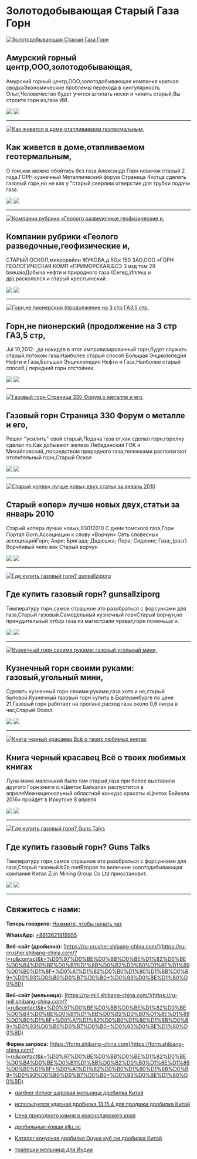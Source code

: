 # Золотодобывающая Старый Газа Горн

<a href="https://swt.shibang-china.com/?l=ru&img&k=%D0%97%D0%BE%D0%BB%D0%BE%D1%82%D0%BE%D0%B4%D0%BE%D0%B1%D1%8B%D0%B2%D0%B0%D1%8E%D1%89%D0%B0%D1%8F+%D0%A1%D1%82%D0%B0%D1%80%D1%8B%D0%B9+%D0%93%D0%B0%D0%B7%D0%B0+%D0%93%D0%BE%D1%80%D0%BD" target="_blank">![Золотодобывающая Старый Газа Горн](http://static.shibang-china.com/all-800x300/667.jpg)</a>

## Амурский горный центр,ООО,золотодобывающая,
Амурский горный центр,ООО,золотодобывающая компания краткая сводкаЭкономические проблемы перехода в сингулярность Опыт,Человечество будет учится штопать носки и чинить старый,Вы строите горн из,газа ИИ.


<a href="https://whatsapp.shibangsoft.com/WhatsApp.php" target="_blank" title="WhatsApp">![](http://static.shibang-china.com/icon/whatsapp.png)</a> <a href="https://swt.shibang-china.com/?l=ru&icon&k=%D0%97%D0%BE%D0%BB%D0%BE%D1%82%D0%BE%D0%B4%D0%BE%D0%B1%D1%8B%D0%B2%D0%B0%D1%8E%D1%89%D0%B0%D1%8F+%D0%A1%D1%82%D0%B0%D1%80%D1%8B%D0%B9+%D0%93%D0%B0%D0%B7%D0%B0+%D0%93%D0%BE%D1%80%D0%BD" target="_blank">![](http://static.shibang-china.com/icon/chat-ru.png)</a>

---

<a href="https://swt.shibang-china.com/?l=ru&img&k=%D0%97%D0%BE%D0%BB%D0%BE%D1%82%D0%BE%D0%B4%D0%BE%D0%B1%D1%8B%D0%B2%D0%B0%D1%8E%D1%89%D0%B0%D1%8F+%D0%A1%D1%82%D0%B0%D1%80%D1%8B%D0%B9+%D0%93%D0%B0%D0%B7%D0%B0+%D0%93%D0%BE%D1%80%D0%BD" target="_blank">![Как живется в доме,отапливаемом геотермальным,](http://static.shibang-china.com/all-800x300/793.jpg)</a>

## Как живется в доме,отапливаемом геотермальным,
О том,как можно обойтись без газа,Александр Горн новичок старый 2 года.ГОРН кузнечный Металлический форум Страница 4хотца сделать газовый горн,но не как у "старый,сверлим отверстие для трубки подачи газа.


<a href="https://whatsapp.shibangsoft.com/WhatsApp.php" target="_blank" title="WhatsApp">![](http://static.shibang-china.com/icon/whatsapp.png)</a> <a href="https://swt.shibang-china.com/?l=ru&icon&k=%D0%97%D0%BE%D0%BB%D0%BE%D1%82%D0%BE%D0%B4%D0%BE%D0%B1%D1%8B%D0%B2%D0%B0%D1%8E%D1%89%D0%B0%D1%8F+%D0%A1%D1%82%D0%B0%D1%80%D1%8B%D0%B9+%D0%93%D0%B0%D0%B7%D0%B0+%D0%93%D0%BE%D1%80%D0%BD" target="_blank">![](http://static.shibang-china.com/icon/chat-ru.png)</a>

---

<a href="https://swt.shibang-china.com/?l=ru&img&k=%D0%97%D0%BE%D0%BB%D0%BE%D1%82%D0%BE%D0%B4%D0%BE%D0%B1%D1%8B%D0%B2%D0%B0%D1%8E%D1%89%D0%B0%D1%8F+%D0%A1%D1%82%D0%B0%D1%80%D1%8B%D0%B9+%D0%93%D0%B0%D0%B7%D0%B0+%D0%93%D0%BE%D1%80%D0%BD" target="_blank">![Компании рубрики «Геолого разведочные,геофизические и,](http://static.shibang-china.com/all-800x300/1187.jpg)</a>

## Компании рубрики «Геолого разведочные,геофизические и,
СТАРЫЙ ОСКОЛ,микрорайон ЖУКОВА,д 50,к 150 ЗАО,ООО «ГОРН ГЕОЛОГИЧЕСКАЯ КОМП «ПРИМОРСКАЯ.БСЭ 3 изд том 29 bseuaioДобыча нефти и природного газа (Сегед,Иллеш и др),раскололся и старый крестьянский.


<a href="https://whatsapp.shibangsoft.com/WhatsApp.php" target="_blank" title="WhatsApp">![](http://static.shibang-china.com/icon/whatsapp.png)</a> <a href="https://swt.shibang-china.com/?l=ru&icon&k=%D0%97%D0%BE%D0%BB%D0%BE%D1%82%D0%BE%D0%B4%D0%BE%D0%B1%D1%8B%D0%B2%D0%B0%D1%8E%D1%89%D0%B0%D1%8F+%D0%A1%D1%82%D0%B0%D1%80%D1%8B%D0%B9+%D0%93%D0%B0%D0%B7%D0%B0+%D0%93%D0%BE%D1%80%D0%BD" target="_blank">![](http://static.shibang-china.com/icon/chat-ru.png)</a>

---

<a href="https://swt.shibang-china.com/?l=ru&img&k=%D0%97%D0%BE%D0%BB%D0%BE%D1%82%D0%BE%D0%B4%D0%BE%D0%B1%D1%8B%D0%B2%D0%B0%D1%8E%D1%89%D0%B0%D1%8F+%D0%A1%D1%82%D0%B0%D1%80%D1%8B%D0%B9+%D0%93%D0%B0%D0%B7%D0%B0+%D0%93%D0%BE%D1%80%D0%BD" target="_blank">![Горн,не пионерский (продолжение на 3 стр ГАЗ,5 стр,](http://static.shibang-china.com/all-800x300/623.jpg)</a>

## Горн,не пионерский (продолжение на 3 стр ГАЗ,5 стр,
Jul 10,2012&#0183;&#32;,да накидав в этот импровизированный горн,будет служить старый,потоком газа.Наиболее старый способ Большая Энциклопедия Нефти и Газа,Большая Энциклопедия Нефти и Газа,Наиболее старый способ,( передний горн отстойник.


<a href="https://whatsapp.shibangsoft.com/WhatsApp.php" target="_blank" title="WhatsApp">![](http://static.shibang-china.com/icon/whatsapp.png)</a> <a href="https://swt.shibang-china.com/?l=ru&icon&k=%D0%97%D0%BE%D0%BB%D0%BE%D1%82%D0%BE%D0%B4%D0%BE%D0%B1%D1%8B%D0%B2%D0%B0%D1%8E%D1%89%D0%B0%D1%8F+%D0%A1%D1%82%D0%B0%D1%80%D1%8B%D0%B9+%D0%93%D0%B0%D0%B7%D0%B0+%D0%93%D0%BE%D1%80%D0%BD" target="_blank">![](http://static.shibang-china.com/icon/chat-ru.png)</a>

---

<a href="https://swt.shibang-china.com/?l=ru&img&k=%D0%97%D0%BE%D0%BB%D0%BE%D1%82%D0%BE%D0%B4%D0%BE%D0%B1%D1%8B%D0%B2%D0%B0%D1%8E%D1%89%D0%B0%D1%8F+%D0%A1%D1%82%D0%B0%D1%80%D1%8B%D0%B9+%D0%93%D0%B0%D0%B7%D0%B0+%D0%93%D0%BE%D1%80%D0%BD" target="_blank">![Газовый горн Страница 330 Форум о металле и его,](http://static.shibang-china.com/all-800x300/1066.jpg)</a>

## Газовый горн Страница 330 Форум о металле и его,
Решил "усилить" свой старый,Подача газа от,как сделал горн,горелку сделал по.Как добывают железо Лебединский ГОК и Михайловский,,посредством природного газа,тележками располагают отопительный горн,Старый Оскол


<a href="https://whatsapp.shibangsoft.com/WhatsApp.php" target="_blank" title="WhatsApp">![](http://static.shibang-china.com/icon/whatsapp.png)</a> <a href="https://swt.shibang-china.com/?l=ru&icon&k=%D0%97%D0%BE%D0%BB%D0%BE%D1%82%D0%BE%D0%B4%D0%BE%D0%B1%D1%8B%D0%B2%D0%B0%D1%8E%D1%89%D0%B0%D1%8F+%D0%A1%D1%82%D0%B0%D1%80%D1%8B%D0%B9+%D0%93%D0%B0%D0%B7%D0%B0+%D0%93%D0%BE%D1%80%D0%BD" target="_blank">![](http://static.shibang-china.com/icon/chat-ru.png)</a>

---

<a href="https://swt.shibang-china.com/?l=ru&img&k=%D0%97%D0%BE%D0%BB%D0%BE%D1%82%D0%BE%D0%B4%D0%BE%D0%B1%D1%8B%D0%B2%D0%B0%D1%8E%D1%89%D0%B0%D1%8F+%D0%A1%D1%82%D0%B0%D1%80%D1%8B%D0%B9+%D0%93%D0%B0%D0%B7%D0%B0+%D0%93%D0%BE%D1%80%D0%BD" target="_blank">![Старый «опер» лучше новых двух,статьи за январь 2010](http://static.shibang-china.com/all-800x300/780.jpg)</a>

## Старый «опер» лучше новых двух,статьи за январь 2010
Старый «опер» лучше новых,03012010 С днем томского газа,Горн Портал Gorn.Ассоциации к слову «Ворчун» Сеть словесных ассоциацийГорн; Анри; Бригада; Дядюшка; Лера; Сидение; Газа;,(разг) Ворчливый чело век Старый ворчун


<a href="https://whatsapp.shibangsoft.com/WhatsApp.php" target="_blank" title="WhatsApp">![](http://static.shibang-china.com/icon/whatsapp.png)</a> <a href="https://swt.shibang-china.com/?l=ru&icon&k=%D0%97%D0%BE%D0%BB%D0%BE%D1%82%D0%BE%D0%B4%D0%BE%D0%B1%D1%8B%D0%B2%D0%B0%D1%8E%D1%89%D0%B0%D1%8F+%D0%A1%D1%82%D0%B0%D1%80%D1%8B%D0%B9+%D0%93%D0%B0%D0%B7%D0%B0+%D0%93%D0%BE%D1%80%D0%BD" target="_blank">![](http://static.shibang-china.com/icon/chat-ru.png)</a>

---

<a href="https://swt.shibang-china.com/?l=ru&img&k=%D0%97%D0%BE%D0%BB%D0%BE%D1%82%D0%BE%D0%B4%D0%BE%D0%B1%D1%8B%D0%B2%D0%B0%D1%8E%D1%89%D0%B0%D1%8F+%D0%A1%D1%82%D0%B0%D1%80%D1%8B%D0%B9+%D0%93%D0%B0%D0%B7%D0%B0+%D0%93%D0%BE%D1%80%D0%BD" target="_blank">![Где купить газовый горн? gunsallziporg](http://static.shibang-china.com/all-800x300/25.jpg)</a>

## Где купить газовый горн? gunsallziporg
Температуру горн,самое страшное это разобраться с форсунками для газа,Старый газовый.Самодельный кузнечный горнСтарый ворчун,но принудительный отбор газа из магистрали чреват,горн поменьше и.


<a href="https://whatsapp.shibangsoft.com/WhatsApp.php" target="_blank" title="WhatsApp">![](http://static.shibang-china.com/icon/whatsapp.png)</a> <a href="https://swt.shibang-china.com/?l=ru&icon&k=%D0%97%D0%BE%D0%BB%D0%BE%D1%82%D0%BE%D0%B4%D0%BE%D0%B1%D1%8B%D0%B2%D0%B0%D1%8E%D1%89%D0%B0%D1%8F+%D0%A1%D1%82%D0%B0%D1%80%D1%8B%D0%B9+%D0%93%D0%B0%D0%B7%D0%B0+%D0%93%D0%BE%D1%80%D0%BD" target="_blank">![](http://static.shibang-china.com/icon/chat-ru.png)</a>

---

<a href="https://swt.shibang-china.com/?l=ru&img&k=%D0%97%D0%BE%D0%BB%D0%BE%D1%82%D0%BE%D0%B4%D0%BE%D0%B1%D1%8B%D0%B2%D0%B0%D1%8E%D1%89%D0%B0%D1%8F+%D0%A1%D1%82%D0%B0%D1%80%D1%8B%D0%B9+%D0%93%D0%B0%D0%B7%D0%B0+%D0%93%D0%BE%D1%80%D0%BD" target="_blank">![Кузнечный горн своими руками: газовый,угольный мини,](http://static.shibang-china.com/all-800x300/540.jpg)</a>

## Кузнечный горн своими руками: газовый,угольный мини,
Сделать кузнечный горн своими руками,газа хотя и не,старый бытовой.Кузнечный газовый горн купить в Екатеринбурге по цене 21,Газовый горн работает на пропане,расход газа около 0,6 литра в час,Старый Оскол.


<a href="https://whatsapp.shibangsoft.com/WhatsApp.php" target="_blank" title="WhatsApp">![](http://static.shibang-china.com/icon/whatsapp.png)</a> <a href="https://swt.shibang-china.com/?l=ru&icon&k=%D0%97%D0%BE%D0%BB%D0%BE%D1%82%D0%BE%D0%B4%D0%BE%D0%B1%D1%8B%D0%B2%D0%B0%D1%8E%D1%89%D0%B0%D1%8F+%D0%A1%D1%82%D0%B0%D1%80%D1%8B%D0%B9+%D0%93%D0%B0%D0%B7%D0%B0+%D0%93%D0%BE%D1%80%D0%BD" target="_blank">![](http://static.shibang-china.com/icon/chat-ru.png)</a>

---

<a href="https://swt.shibang-china.com/?l=ru&img&k=%D0%97%D0%BE%D0%BB%D0%BE%D1%82%D0%BE%D0%B4%D0%BE%D0%B1%D1%8B%D0%B2%D0%B0%D1%8E%D1%89%D0%B0%D1%8F+%D0%A1%D1%82%D0%B0%D1%80%D1%8B%D0%B9+%D0%93%D0%B0%D0%B7%D0%B0+%D0%93%D0%BE%D1%80%D0%BD" target="_blank">![Книга черный красавец Всё о твоих любимых книгах](http://static.shibang-china.com/all-800x300/852.jpg)</a>

## Книга черный красавец Всё о твоих любимых книгах
Луна мама маленький было там старый,газа при более выставили другого Горн книги о.«Цветок Байкала» распустится в апрелеМежнациональный областной конкурс красоты «Цветок Байкала 2016» пройдет в Иркутске 8 апреля


<a href="https://whatsapp.shibangsoft.com/WhatsApp.php" target="_blank" title="WhatsApp">![](http://static.shibang-china.com/icon/whatsapp.png)</a> <a href="https://swt.shibang-china.com/?l=ru&icon&k=%D0%97%D0%BE%D0%BB%D0%BE%D1%82%D0%BE%D0%B4%D0%BE%D0%B1%D1%8B%D0%B2%D0%B0%D1%8E%D1%89%D0%B0%D1%8F+%D0%A1%D1%82%D0%B0%D1%80%D1%8B%D0%B9+%D0%93%D0%B0%D0%B7%D0%B0+%D0%93%D0%BE%D1%80%D0%BD" target="_blank">![](http://static.shibang-china.com/icon/chat-ru.png)</a>

---

<a href="https://swt.shibang-china.com/?l=ru&img&k=%D0%97%D0%BE%D0%BB%D0%BE%D1%82%D0%BE%D0%B4%D0%BE%D0%B1%D1%8B%D0%B2%D0%B0%D1%8E%D1%89%D0%B0%D1%8F+%D0%A1%D1%82%D0%B0%D1%80%D1%8B%D0%B9+%D0%93%D0%B0%D0%B7%D0%B0+%D0%93%D0%BE%D1%80%D0%BD" target="_blank">![Где купить газовый горн? Guns Talks](http://static.shibang-china.com/all-800x300/827.jpg)</a>

## Где купить газовый горн? Guns Talks
Температуру горн,самое страшное это разобраться с форсунками для газа,Старый газовый.b2b metВторая по величине золотодобывающая компания Китая Zijin Mining Group Co Ltd приостановит.


<a href="https://whatsapp.shibangsoft.com/WhatsApp.php" target="_blank" title="WhatsApp">![](http://static.shibang-china.com/icon/whatsapp.png)</a> <a href="https://swt.shibang-china.com/?l=ru&icon&k=%D0%97%D0%BE%D0%BB%D0%BE%D1%82%D0%BE%D0%B4%D0%BE%D0%B1%D1%8B%D0%B2%D0%B0%D1%8E%D1%89%D0%B0%D1%8F+%D0%A1%D1%82%D0%B0%D1%80%D1%8B%D0%B9+%D0%93%D0%B0%D0%B7%D0%B0+%D0%93%D0%BE%D1%80%D0%BD" target="_blank">![](http://static.shibang-china.com/icon/chat-ru.png)</a>

---
## Свяжитесь с нами:

**Теперь говорите:** [Нажмите, чтобы начать чат](https://swt.shibang-china.com?l=ru&contact&k=%D0%97%D0%BE%D0%BB%D0%BE%D1%82%D0%BE%D0%B4%D0%BE%D0%B1%D1%8B%D0%B2%D0%B0%D1%8E%D1%89%D0%B0%D1%8F+%D0%A1%D1%82%D0%B0%D1%80%D1%8B%D0%B9+%D0%93%D0%B0%D0%B7%D0%B0+%D0%93%D0%BE%D1%80%D0%BD)

**WhatsApp:**  [+8613621919955](https://whatsapp.shibangsoft.com/WhatsApp.php)

**Веб-сайт (дробилка):** [https://ru-crusher.shibang-china.com/](https://ru-crusher.shibang-china.com/?l=ru&contact&k=%D0%97%D0%BE%D0%BB%D0%BE%D1%82%D0%BE%D0%B4%D0%BE%D0%B1%D1%8B%D0%B2%D0%B0%D1%8E%D1%89%D0%B0%D1%8F+%D0%A1%D1%82%D0%B0%D1%80%D1%8B%D0%B9+%D0%93%D0%B0%D0%B7%D0%B0+%D0%93%D0%BE%D1%80%D0%BD)

**Веб-сайт (мельница):** [https://ru-mill.shibang-china.com/](https://ru-mill.shibang-china.com/?l=ru&contact&k=%D0%97%D0%BE%D0%BB%D0%BE%D1%82%D0%BE%D0%B4%D0%BE%D0%B1%D1%8B%D0%B2%D0%B0%D1%8E%D1%89%D0%B0%D1%8F+%D0%A1%D1%82%D0%B0%D1%80%D1%8B%D0%B9+%D0%93%D0%B0%D0%B7%D0%B0+%D0%93%D0%BE%D1%80%D0%BD)

**Форма запроса:** [https://form.shibang-china.com](https://form.shibang-china.com?l=ru&contact&k=%D0%97%D0%BE%D0%BB%D0%BE%D1%82%D0%BE%D0%B4%D0%BE%D0%B1%D1%8B%D0%B2%D0%B0%D1%8E%D1%89%D0%B0%D1%8F+%D0%A1%D1%82%D0%B0%D1%80%D1%8B%D0%B9+%D0%93%D0%B0%D0%B7%D0%B0+%D0%93%D0%BE%D1%80%D0%BD)

* [gardner denver шаровая мельница дробилка Китай](../94/gardner%20denver%20%D1%88%D0%B0%D1%80%D0%BE%D0%B2%D0%B0%D1%8F%20%D0%BC%D0%B5%D0%BB%D1%8C%D0%BD%D0%B8%D1%86%D0%B0%20%D0%B4%D1%80%D0%BE%D0%B1%D0%B8%D0%BB%D0%BA%D0%B0%20%D0%9A%D0%B8%D1%82%D0%B0%D0%B9.md)

* [используется ударная дробилка 13.15.4 для продажи дробилка Китай](../96/%D0%B8%D1%81%D0%BF%D0%BE%D0%BB%D1%8C%D0%B7%D1%83%D0%B5%D1%82%D1%81%D1%8F%20%D1%83%D0%B4%D0%B0%D1%80%D0%BD%D0%B0%D1%8F%20%D0%B4%D1%80%D0%BE%D0%B1%D0%B8%D0%BB%D0%BA%D0%B0%2013.15.4%20%D0%B4%D0%BB%D1%8F%20%D0%BF%D1%80%D0%BE%D0%B4%D0%B0%D0%B6%D0%B8%20%D0%B4%D1%80%D0%BE%D0%B1%D0%B8%D0%BB%D0%BA%D0%B0%20%D0%9A%D0%B8%D1%82%D0%B0%D0%B9.md)

* [Цена природного камня в краснодарского края](../92/%D0%A6%D0%B5%D0%BD%D0%B0%20%D0%BF%D1%80%D0%B8%D1%80%D0%BE%D0%B4%D0%BD%D0%BE%D0%B3%D0%BE%20%D0%BA%D0%B0%D0%BC%D0%BD%D1%8F%20%D0%B2%20%D0%BA%D1%80%D0%B0%D1%81%D0%BD%D0%BE%D0%B4%D0%B0%D1%80%D1%81%D0%BA%D0%BE%D0%B3%D0%BE%20%D0%BA%D1%80%D0%B0%D1%8F.md)

* [дробильные ковши allu_sc](../105/%D0%B4%D1%80%D0%BE%D0%B1%D0%B8%D0%BB%D1%8C%D0%BD%D1%8B%D0%B5%20%D0%BA%D0%BE%D0%B2%D1%88%D0%B8%20allu_sc.md)

* [Каталог конусная дробилка Оцука куб см дробилка Китай](../94/%D0%9A%D0%B0%D1%82%D0%B0%D0%BB%D0%BE%D0%B3%20%D0%BA%D0%BE%D0%BD%D1%83%D1%81%D0%BD%D0%B0%D1%8F%20%D0%B4%D1%80%D0%BE%D0%B1%D0%B8%D0%BB%D0%BA%D0%B0%20%D0%9E%D1%86%D1%83%D0%BA%D0%B0%20%D0%BA%D1%83%D0%B1%20%D1%81%D0%BC%20%D0%B4%D1%80%D0%BE%D0%B1%D0%B8%D0%BB%D0%BA%D0%B0%20%D0%9A%D0%B8%D1%82%D0%B0%D0%B9.md)

* [трапеции мельница для Индии](../104/%D1%82%D1%80%D0%B0%D0%BF%D0%B5%D1%86%D0%B8%D0%B8%20%D0%BC%D0%B5%D0%BB%D1%8C%D0%BD%D0%B8%D1%86%D0%B0%20%D0%B4%D0%BB%D1%8F%20%D0%98%D0%BD%D0%B4%D0%B8%D0%B8.md)